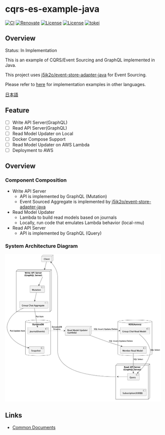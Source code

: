 # cqrs-es-example-java

[![CI](https://github.com/j5ik2o/cqrs-es-example-java/actions/workflows/ci.yml/badge.svg)](https://github.com/j5ik2o/cqrs-es-example-java/actions/workflows/ci.yml)
[![Renovate](https://img.shields.io/badge/renovate-enabled-brightgreen.svg)](https://renovatebot.com)
[![License](https://img.shields.io/badge/License-APACHE2.0-blue.svg)](https://opensource.org/licenses/apache-2-0)
[![License](https://img.shields.io/badge/License-MIT-blue.svg)](https://opensource.org/licenses/MIT)
[![tokei](https://tokei.rs/b1/github/j5ik2o/cqrs-es-example-java)](https://github.com/XAMPPRocky/tokei)

## Overview

Status: In Implementation

This is an example of CQRS/Event Sourcing and GraphQL implemented in Java.

This project uses [j5ik2o/event-store-adapter-java](https://github.com/j5ik2o/event-store-adapter-java) for Event Sourcing.

Please refer to [here](https://github.com/j5ik2o/cqrs-es-example) for implementation examples in other languages.

[日本語](./README.ja.md)

## Feature

- [ ] Write API Server(GraphQL)
- [ ] Read API Server(GraphQL)
- [ ] Read Model Updater on Local
- [ ] Docker Compose Support
- [ ] Read Model Updater on AWS Lambda
- [ ] Deployment to AWS

## Overview

### Component Composition

- Write API Server
  - API is implemented by GraphQL (Mutation)
  - Event Sourced Aggregate is implemented by [j5ik2o/event-store-adapter-java](https://github.com/j5ik2o/event-store-adapter-java)
- Read Model Updater
  - Lambda to build read models based on journals
  - Locally, run code that emulates Lambda behavior (local-rmu)
- Read API Server
  - API is implemented by GraphQL (Query)

### System Architecture Diagram

![](docs/images/system-layout.png)

## Links

- [Common Documents](https://github.com/j5ik2o/cqrs-es-example)
